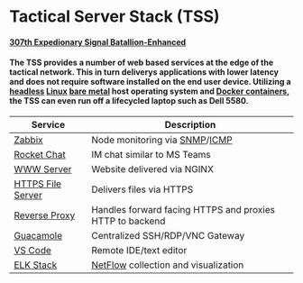 # Tactical Server Stack (TSS)
#### [**307th Expedionary Signal Batallion-Enhanced**](https://www.facebook.com/307ESB/)
#### The TSS provides a number of web based services at the edge of the tactical network. This in turn deliverys applications with lower latency and does not require software installed on the end user device. Utilizing a [headless](https://en.wikipedia.org/wiki/Headless_computer) [Linux](https://en.wikipedia.org/wiki/Linux) [bare metal](https://en.wikipedia.org/wiki/Bare-metal_server) host operating system and [Docker containers](https://en.wikipedia.org/wiki/Docker_(software)), the TSS can even run off a lifecycled laptop such as Dell 5580.
| Service                                                                         | Description                                                 |
| -                                                                               | -                                                           |
| [Zabbix](https://www.zabbix.com/)                                               | Node monitoring via [SNMP](https://en.wikipedia.org/wiki/Simple_Network_Management_Protocol)/[ICMP](https://en.wikipedia.org/wiki/Internet_Control_Message_Protocol) |
| [Rocket Chat](https://www.rocket.chat/)                                         | IM chat similar to MS Teams                                 |
| [WWW Server](https://www.nginx.com/)                                            | Website delivered via NGINX                                 |
| [HTTPS File Server](https://www.nginx.com/resources/wiki/modules/fancy_index/)  | Delivers files via HTTPS                                    |
| [Reverse Proxy](https://docs.nginx.com/nginx/admin-guide/web-server/reverse-proxy/) | Handles forward facing HTTPS and proxies HTTP to backend |
| [Guacamole](https://guacamole.apache.org/)                                      | Centralized SSH/RDP/VNC Gateway                             |
| [VS Code](https://code.visualstudio.com/)                                       | Remote IDE/text editor                                      |
| [ELK Stack](https://www.elastic.co/what-is/elk-stack)                           | [NetFlow](https://en.wikipedia.org/wiki/NetFlow) collection and visualization |
